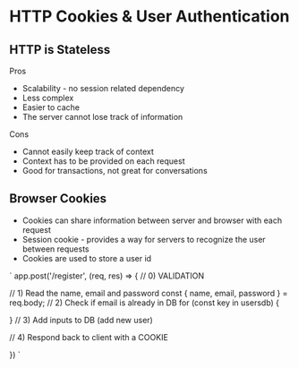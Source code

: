 # HTTP Cookies & User Authentication

## HTTP is Stateless

Pros
* Scalability - no session related dependency
* Less complex
* Easier to cache
* The server cannot lose track of information

Cons
* Cannot easily keep track of context
* Context has to be provided on each request
* Good for transactions, not great for conversations


## Browser Cookies

* Cookies can share information between server and browser with each request
* Session cookie - provides a way for servers to recognize the user between requests
* Cookies are used to store a user id

`
app.post('/register', (req, res) => {
  // 0) VALIDATION

  // 1) Read the name, email and password
  const { name, email, password } = req.body;
  // 2) Check if email is already in DB
  for (const key in usersdb) {
    
  }
  // 3) Add inputs to DB (add new user)

  // 4) Respond back to client with a COOKIE

})
`
